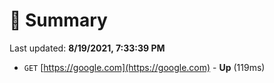 # 📖 Summary
Last updated: **8/19/2021, 7:33:39 PM**

- `GET` [https://google.com](https://google.com) - **Up** (119ms)
